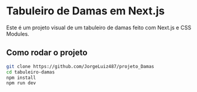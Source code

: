 # Tabuleiro de Damas em Next.js

Este é um projeto visual de um tabuleiro de damas feito com Next.js e CSS Modules.

## Como rodar o projeto

```bash
git clone https://github.com/JorgeLuiz487/projeto_Damas
cd tabuleiro-damas
npm install
npm run dev
